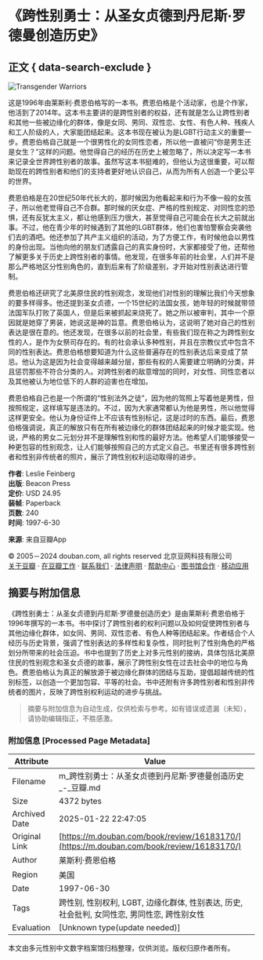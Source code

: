 # 《跨性别勇士：从圣女贞德到丹尼斯·罗德曼创造历史》

## 正文 { data-search-exclude }


![Transgender Warriors](https://img9.doubanio.com/view/subject/l/public/s6478034.jpg)

这是1996年由莱斯利·费恩伯格写的一本书。费恩伯格是个活动家，也是个作家，他活到了2014年。这本书主要讲的是跨性别者的权益，还有就是怎么让跨性别者和其他一些被边缘化的群体，像是女同、男同、双性恋、女性、有色人种、残疾人和工人阶级的人，大家能团结起来。这本书现在被认为是LGBT行动主义的重要一步。费恩伯格自己就是一个很男性化的女同性恋者，所以他一直被问“你是男生还是女生？”这样的问题。他觉得自己的经历在历史上被忽略了，所以决定写一本书来记录全世界跨性别者的故事。虽然写这本书挺难的，但他认为这很重要，可以帮助现在的跨性别者和他们的支持者更好地认识自己，从而为所有人创造一个更公平的世界。

费恩伯格是在20世纪50年代长大的，那时候因为他看起来和行为不像一般的女孩子，所以他老觉得自己不合群。那时候的厌女症、严格的性别规定、对同性恋的恐惧，还有反犹太主义，都让他感到压力很大，甚至觉得自己可能会在长大之前就出事。不过，他在青少年的时候遇到了其他的LGBT群体，他们也害怕警察会突袭他们去的酒吧。他还参加了共产主义组织的活动，为了方便工作，有时候他会以男性的身份出现。当他向他的朋友们透露自己的真实身份时，大家都接受了他，还帮他了解更多关于历史上跨性别者的事情。他发现，在很多年前的社会里，人们并不是那么严格地区分性别角色的，直到后来有了阶级差别，才开始对性别表达进行管制。

费恩伯格还研究了北美原住民的性别观念，发现他们对性别的理解比我们今天想象的要多样得多。他还提到圣女贞德，一个15世纪的法国女孩，她年轻的时候就带领法国军队打败了英国人，但是后来被抓起来烧死了。她之所以被审判，其中一个原因就是她穿了男装，她说这是神的旨意。费恩伯格认为，这说明了她对自己的性别表达是很在意的。他还发现，在很多以前的社会里，有些我们现在称之为跨性别女性的人，是作为女祭司存在的。有的社会承认多种性别，并且在宗教仪式中包含不同的性别表达。费恩伯格想要知道为什么这些普遍存在的性别表达后来变成了禁忌。他认为这是因为社会变得越来越分层，那些有权的人需要建立明确的分类，并且惩罚那些不符合分类的人。对跨性别者的敌意增加的同时，对女性、同性恋者以及其他被认为地位低下的人群的迫害也在增加。

费恩伯格自己也是一个所谓的“性别法外之徒”，因为他的驾照上写着他是男性，但按照规定，这样填写是违法的。不过，因为大家通常都认为他是男性，所以他觉得这样更安全。他认为身份证件上不应该有性别标记，这是过时的东西。最后，费恩伯格强调说，真正的解放只有在所有被边缘化的群体团结起来的时候才能实现。他说，严格的男女二元划分并不是理解性别和性的最好方法。他希望人们能够接受一种更包容的性别观念，让人们能够按照自己的方式定义自己。书里还有很多跨性别者和性别非传统者的照片，展示了跨性别权利运动取得的进步。

**作者**: Leslie Feinberg  
**出版**: Beacon Press  
**定价**: USD 24.95  
**装帧**: Paperback  
**页数**: 240  
**时间**: 1997-6-30  

**来源**: 来自豆瓣App  

© 2005－2024 douban.com, all rights reserved 北京豆网科技有限公司  
[关于豆瓣](https://www.douban.com/about) · [在豆瓣工作](https://www.douban.com/jobs) · [联系我们](https://www.douban.com/about?topic=contactus) · [法律声明](https://www.douban.com/about/legal) · [帮助中心](https://help.douban.com/?app=book) · [图书馆合作](https://book.douban.com/library_invitation) · [移动应用](https://www.douban.com/doubanapp/)
<!-- tcd_original_link https://m.douban.com/book/review/16183170/ -->


## 摘要与附加信息

<!-- tcd_abstract -->
《跨性别勇士：从圣女贞德到丹尼斯·罗德曼创造历史》是由莱斯利·费恩伯格于1996年撰写的一本书。书中探讨了跨性别者的权利问题以及如何促使跨性别者与其他边缘化群体，如女同、男同、双性恋者、有色人种等团结起来。作者结合个人经历与历史背景，强调了性别表达的多样性和复杂性，同时批判了性别角色的严格划分所带来的社会压迫。书中也提到了历史上对多元性别的接纳，具体包括北美原住民的性别观念和圣女贞德的故事，展示了跨性别女性在过去社会中的地位与角色。费恩伯格认为真正的解放源于被边缘化群体的团结与互助，提倡超越传统的性别标签，以创造一个更加包容、平等的社会。书中还附有许多跨性别者和性别非传统者的图片，反映了跨性别权利运动的进步与挑战。
<!-- tcd_abstract_end -->

> 摘要与附加信息为自动生成，仅供检索与参考。如有错误或遗漏（未知），请协助编辑指正，不胜感激。

### 附加信息 [Processed Page Metadata]

| Attribute       | Value                                  |
|-----------------|----------------------------------------|
| Filename        | m_跨性别勇士：从圣女贞德到丹尼斯·罗德曼创造历史_-_豆瓣.md                             |
| Size            | 4372 bytes                           |
| Archived Date   | 2025-01-22 22:47:05                             |
| Original Link   | [https://m.douban.com/book/review/16183170/](https://m.douban.com/book/review/16183170/)                       |
| Author          | 莱斯利·费恩伯格                               |
| Region          | 美国                               |
| Date            | 1997-06-30                                 |
| Tags            | 跨性别, 性别权利, LGBT, 边缘化群体, 性别表达, 历史, 社会批判, 女同性恋, 男同性恋, 跨性别女性                                 |
| Evaluation            | [Unknown type(update needed)]                                 |
<!-- tcd_table_end -->

本文由多元性别中文数字档案馆归档整理，仅供浏览。版权归原作者所有。
